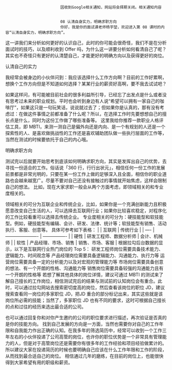 
                            
                            因收到Google相关通知，网站将会择期关闭。相关通知内容
                            
                            
                            08 认清自身实力，明确求职方向
                            你好，我是你的面试课老师杨宇堃，欢迎进入第 08 课时的内容“认清自身实力，明确求职方向”。
这一讲我们来分析如何更好的认识自己，此时的你可能会很奇怪，我们不是在分析面试时的技巧，以及顺利收到 Offer 吗，为什么这一讲要分析如何看清自己了呢？其实也不奇怪只有更好的认清楚自己，才能更好的明确方向以及获得更好的岗位。

认清自己的实力

我经常会被身边的小伙伴问到：我应该选择什么工作方向啊？目前的工作好累啊，想换个工作方向但是不知道如何选择？某某行业的薪资好高啊，要不我去试试吧？

如果这样问，有可能被目前社会的很多利益所引导，已经忘了出发点是什么或者没有思考过未来的职业规划。平时也会听到身边有人说“希望可以拥有一家自己的咖啡厅”，如果这只是一句玩笑话，说说就过去了；但如果你是认真的，那有没有考虑过：在做这件事情之前都准备了什么呢？所以，在选择工作时先要想想自己的擅长点是什么，同时为这份工作做了哪些准备等。
这里我给你推荐一款职业人格评估工具，即 MBTI，来测一测自己是偏外向还是内向、是一个有规划的人还是一个探索性的人、是喜欢做挑战性的工作还是喜欢辅助团队做一些执行层面的工作等，当然在测试的时候要依托于自己的内心哦。


明确求职方向

测试完以后就要开始思考到底该如何明确求职方向，其实是发挥出自己的优势，去寻找一份适合的工作。俗话说「360 行，行行出状元」，相信任何一份工作的发展前景都是非常光明的，只要在某一份工作上做的足够深入且全面，相信你的职业道路也会越来越宽广。尽量不要对自己还没有接触过的事情就开始焦虑，这样会限制自己的想法。
比如，现在大家求职一般会从两个方面考虑，即领域相关的和专业度相关的。


领域相关的可分为互联企业和传统企业，比如，如果你是一个充满创新能力且积极愿意改变自己生活的人，可以选择去互联网行业；如果你比较喜欢稳定，对程序化的工作比较看重可以选择去传统企业。
专业度相关的可分为：硬技能型和软技能型。例如，硬技能型有编辑、会计、研发、法律、统计等；软技能型有销售、活动执行、客服、创意等。
具体可参考如下表格：
|      | 互联网                 | 传统行业         |
| —- | ———————- | —————- |
| 硬性 | 研发工程师、数据分析师 | 会计、机械师     |
| 软性 | 产品经理、市场、销售   | 销售、市场、客服 |
根据拉勾后台数据的显示，以下是互联网行业热门岗位的 Top 5：
研发工程师岗位需要具备技术能力、逻辑能力、时间观念等
产品经理岗位需要具备逻辑能力、沟通能力、执行力等
运营岗位需要具备一定的分析能力以及对宏观的管理能力等
市场岗位需要具备创意的想法、有一个开朗的性格、沟通能力等
销售岗位需要具备较强的沟通能力且有一个开朗的性格等
若想了解其他具体的岗位详情，建议可通过 MBTI 的测试来了解自己擅长的工作岗位，相信测试完后的结果与测试前的认知岗位会有重合。此时，可以通过拉勾网站去搜索密切度高的岗位，然后查看该岗位的职位 JD，建议搜索查看同一岗位的多家职位 JD，把JD 重合的部分标记出来，其实这些就是该岗位所必需的技能；当然了，多家职位 JD 也有不同的要求，这时可根据自己擅长的点和过往的经历来选出最合适的公司。

也可以通过回复你和对你产生邀约的公司的职位要求进行描述，再次验证是否真的是你的技能方向。
找到自己发展的方向是一方面，当然也需要你对自己的工作年限和自我能力作出正确的认知。在我多年的筛选简历中，经常可以收到一个工作三年左右的小伙伴投递了公司高管的岗位，也许你的职位优势是一个非常具有管理能力的人，但是对于高管岗位还是需要你有很多年的工作经验和项目经验做累计的。所以建议大家在投递简历的时候也要明确自己应该在什么工作年限和工作的阶段，从而找到最合适自己的岗位。
相信通过几年的磨练，在目前的岗位上，也能很快得到大家希望有用的职级和薪资。


                        
                        
                            